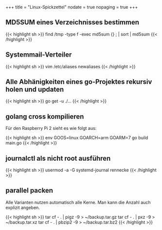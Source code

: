 +++
title    = "Linux-Spickzettel"
nodate   = true
nopaging = true
+++


## MD5SUM eines Verzeichnisses bestimmen

{{< highlight sh >}}
find /tmp -type f -exec md5sum {} \; | sort | md5sum
{{< /highlight >}}

## Systemmail-Verteiler

{{< highlight sh >}}
vim /etc/aliases
newaliases
{{< /highlight >}}

## Alle Abhänigkeiten eines go-Projektes rekursiv holen und updaten

{{< highlight sh >}}
go get -u ./...
{{< /highlight >}}

## golang cross kompilieren

Für den Raspberry Pi 2 sieht es wie folgt aus:

{{< highlight sh >}}
env GOOS=linux GOARCH=arm GOARM=7 go build  main.go
{{< /highlight >}}

## journalctl als nicht root ausführen

{{< highlight sh >}}
usermod -a -G systemd-journal rennecke
{{< /highlight >}}

## parallel packen

Alle Varianten nutzen automatisch alle Kerne. Man kann die Anzahl auch explizit angeben.

{{< highlight sh >}}
tar cf - . | pigz -9 > ~/backup.tar.gz
tar cf - . | pxz -9 > ~/backup.tar.xz
tar cf - . | pbzip2 -9 > ~/backup.tar.bz2
{{< /highlight >}}
